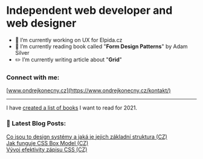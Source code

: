 # Independent web developer and web designer

- 🎨  I’m currently working on UX for Elpida.cz
- 📖  I’m currently reading book called "**Form Design Patterns**" by Adam Silver
- ✏️  I’m currently writing article about "**Grid**"


### Connect with me:

[www.ondrejkonecny.cz](https://www.ondrejkonecny.cz/kontakt/)


---
I have [created a list of books](https://github.com/ondrejko/ondrejko/blob/main/books.md) I want to read for 2021.
### 📕 Latest Blog Posts:
[Co jsou to design systémy a jaká je jejich základní struktura (CZ)](https://www.ondrejkonecny.cz/blog/co-jsou-to-design-systemy/) <br>
[Jak funguje CSS Box Model (CZ)](https://frontend.garden/jak-funguje-css-box-model/) <br>
[Vývoj efektivity zápisu CSS (CZ)](https://medium.com/@ondrej.konecny/efektivn%C3%AD-stylov%C3%A1n%C3%AD-od-html-element%C5%AF-po-styled-components-be9198308904)


